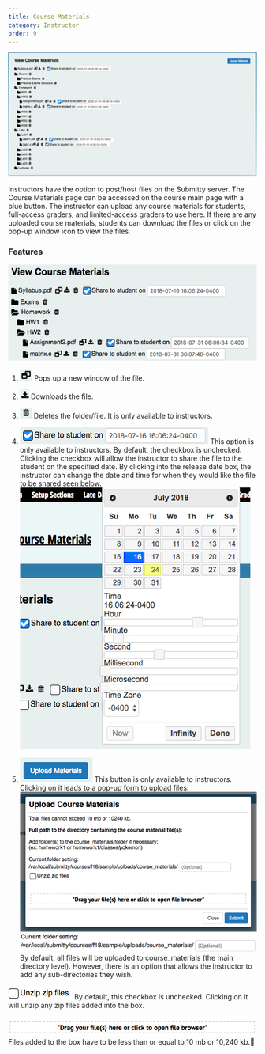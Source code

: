 ```yaml
---
title: Course Materials
category: Instructor
order: 9
---
```


![](/images/course_materials_overview.png)

Instructors have the option to post/host files on the Submitty server.
The Course Materials page can be accessed on the course main page with a blue button.
The instructor can upload any course materials for students, full-access graders, and
limited-access graders to use here. If there are any uploaded course materials,
students can download the files or click on the pop-up window icon to view the files.


### Features
![](/images/course_materials_closeup.png)

1.  ![](/images/course_materials_popup.png) Pops up a new window of the file.

2.  ![](/images/course_materials_download.png) Downloads the file.

3.  ![](/images/course_materials_delete.png) Deletes the folder/file. It is only available to instructors.

4.  ![](/images/course_materials_share.png) This option is only available to instructors. By default, the checkbox is unchecked. Clicking  the checkbox will allow the instructor to share the file to the student on the specified date. By clicking into the release date box, the instructor can change the date and time for when they would like the file to be shared seen below.
![](/images/course_materials_date.png)

5.  ![](/images/course_materials_upload_button.png) This button is only available to instructors. Clicking on it leads to a pop-up form to upload files:
![](/images/course_materials_upload_form.png)
![](/images/course_materials_folder.png)
By default, all files will be uploaded to course_materials (the main directory level).
However, there is an option that allows the instructor to add any sub-directories they wish.

![](/images/course_materials_unzip_checkbox.png)
By default, this checkbox is unchecked. Clicking on it will unzip any zip files added into the box.

![](/images/drag_and_drop.png)
Files added to the box have to be less than or equal to 10 mb or 10,240 kb.

